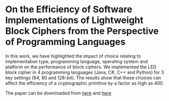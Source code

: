 # On the Efficiency of Software Implementations of Lightweight Block Ciphers from the Perspective of Programming Languages


In this work, we have highlighted the impact of choice relating to implementation type, programming language, operating system and platform on the performance of block ciphers. We implemented the LED block cipher in 4 programming languages (Java, C#, C++ and Python) for 3 key settings (64, 80 and 128-bit). The results show that these choices can affect the efficiency of a cryptographic primitive by a factor as high as 400.

The paper can be downloaded from [here](https://www.sciencedirect.com/science/article/pii/S0167739X19310519) and [here](https://eprint.iacr.org/2019/1218.pdf)
